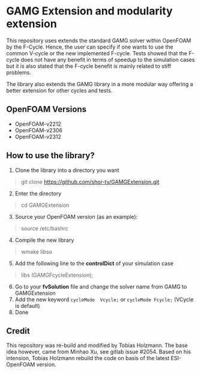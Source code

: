 # GAMG Extension and modularity extension
This repository uses extends the standard GAMG solver within OpenFOAM by the F-Cycle. Hence, the user can specify if one wants to use the common V-cycle or the new implemented F-cycle. Tests showed that the F-cycle does not have any benefit in terms of speedup to the simulation cases but it is also stated that the F-cycle benefit is mainly related to stiff problems. 

The library also extends the GAMG library in a more modular way offering a better extension for other cycles and tests.

## OpenFOAM Versions
* OpenFOAM-v2212
* OpenFOAM-v2306
* OpenFOAM-v2312

## How to use the library?
1. Clone the library into a directory you want
> git clone https://github.com/shor-ty/GAMGExtension.git
2. Enter the directory
> cd GAMGExtension
3. Source your OpenFOAM version (as an example):
> source <pathToYourOpenFOAMInstallation>/etc/bashrc
4. Compile the new library
> wmake libso
5. Add the following line to the __controlDict__ of your simulation case
> libs (GAMGFcycleExtension);
6. Go to your __fvSolution__ file and change the solver name from GAMG to GAMGExtension
7. Add the new keyword `cycleMode  Vcycle;` or `cycleMode Fcycle;` (VCycle is default)
8. Done

## Credit
This repository was re-build and modified by Tobias Holzmann. The base idea however, came from Minhao Xu, see gitlab issue #2054.
Based on his intension, Tobias Holzmann rebuild the code on basis of the latest ESI-OpenFOAM version.
